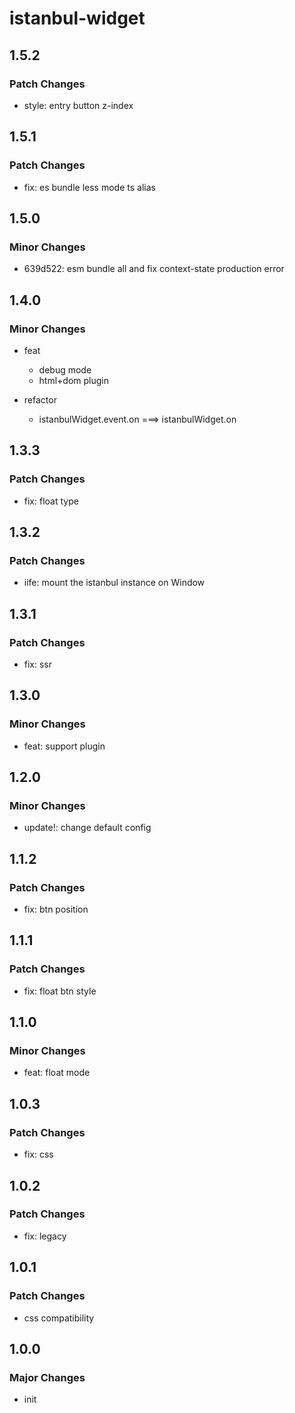 # istanbul-widget

## 1.5.2

### Patch Changes

- style: entry button z-index

## 1.5.1

### Patch Changes

- fix: es bundle less mode ts alias

## 1.5.0

### Minor Changes

- 639d522: esm bundle all and fix context-state production error

## 1.4.0

### Minor Changes

- feat

  - debug mode
  - html+dom plugin

- refactor

  - istanbulWidget.event.on ===> istanbulWidget.on

## 1.3.3

### Patch Changes

- fix: float type

## 1.3.2

### Patch Changes

- iife: mount the istanbul instance on Window

## 1.3.1

### Patch Changes

- fix: ssr

## 1.3.0

### Minor Changes

- feat: support plugin

## 1.2.0

### Minor Changes

- update!: change default config

## 1.1.2

### Patch Changes

- fix: btn position

## 1.1.1

### Patch Changes

- fix: float btn style

## 1.1.0

### Minor Changes

- feat: float mode

## 1.0.3

### Patch Changes

- fix: css

## 1.0.2

### Patch Changes

- fix: legacy

## 1.0.1

### Patch Changes

- css compatibility

## 1.0.0

### Major Changes

- init
